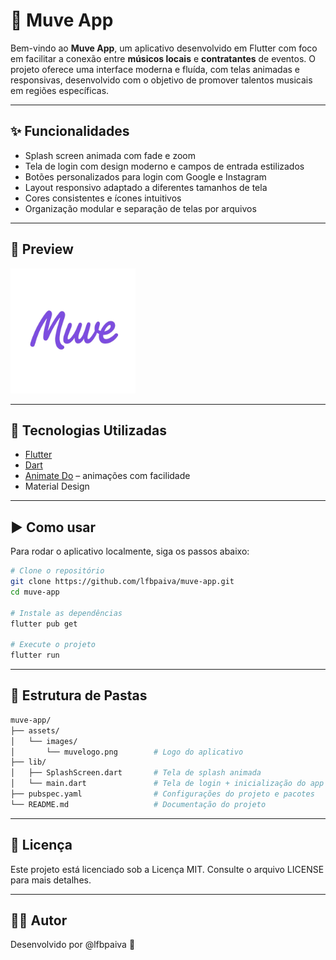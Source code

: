 # 🎵 Muve App

Bem-vindo ao **Muve App**, um aplicativo desenvolvido em Flutter com foco em facilitar a conexão entre **músicos locais** e **contratantes** de eventos. O projeto oferece uma interface moderna e fluída, com telas animadas e responsivas, desenvolvido com o objetivo de promover talentos musicais em regiões específicas.

---

## ✨ Funcionalidades

- Splash screen animada com fade e zoom
- Tela de login com design moderno e campos de entrada estilizados
- Botões personalizados para login com Google e Instagram
- Layout responsivo adaptado a diferentes tamanhos de tela
- Cores consistentes e ícones intuitivos
- Organização modular e separação de telas por arquivos

---

## 📱 Preview

<img src="assets/images/muvelogo.png" alt="Logo Muve" width="200">


---

## 🧪 Tecnologias Utilizadas

- [Flutter](https://flutter.dev/)
- [Dart](https://dart.dev/)
- [Animate Do](https://pub.dev/packages/animate_do) – animações com facilidade
- Material Design

---

## ▶️ Como usar

Para rodar o aplicativo localmente, siga os passos abaixo:

```bash
# Clone o repositório
git clone https://github.com/lfbpaiva/muve-app.git
cd muve-app

# Instale as dependências
flutter pub get

# Execute o projeto
flutter run
````

---

## 📁 Estrutura de Pastas

```bash
muve-app/
├── assets/
│   └── images/
│       └── muvelogo.png        # Logo do aplicativo
├── lib/
│   ├── SplashScreen.dart       # Tela de splash animada
│   └── main.dart               # Tela de login + inicialização do app
├── pubspec.yaml                # Configurações do projeto e pacotes
└── README.md                   # Documentação do projeto
```

---

## 📄 Licença

Este projeto está licenciado sob a Licença MIT. Consulte o arquivo LICENSE para mais detalhes.

---

## 👨‍💻 Autor
Desenvolvido por @lfbpaiva 💜
